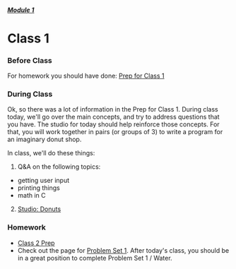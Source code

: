##### [Module 1](../..) 

# Class 1

### Before Class
For homework you should have done: [Prep for Class 1](../class1-prep)

### During Class
Ok, so there was a lot of information in the Prep for Class 1. During class today, we'll go over the main concepts, and try to address questions that you have. The studio for today should help reinforce those concepts. For that, you will work together in pairs (or groups of 3) to write a program for an imaginary donut shop. 

In class, we'll do these things:

1. Q&A on the following topics:
  * getting user input
  * printing things
  * math in C
2. [Studio: Donuts](../studios/donuts)

### Homework

* [Class 2 Prep](../class2-prep)
* Check out the page for [Problem Set 1](../problem-set). After today's class, you should be in a great position to complete Problem Set 1 / Water.
